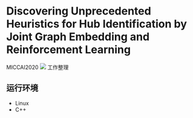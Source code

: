 # Discovering Unprecedented Heuristics for Hub Identification by Joint Graph Embedding and Reinforcement Learning

MICCAI2020 [![](https://img.shields.io/badge/conference-MICCAI-yellowgreen)](https://www.miccai2020.org/en/)
工作整理

## 运行环境

* Linux
* C++


